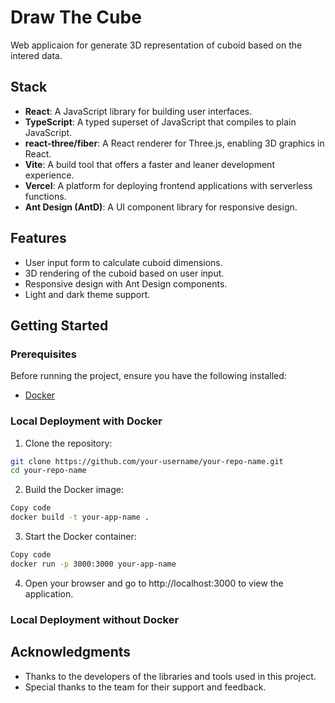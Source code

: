 # Draw The Cube

Web applicaion for generate 3D representation of cuboid based on the intered data.

## Stack

- **React**: A JavaScript library for building user interfaces.
- **TypeScript**: A typed superset of JavaScript that compiles to plain JavaScript.
- **react-three/fiber**: A React renderer for Three.js, enabling 3D graphics in React.
- **Vite**: A build tool that offers a faster and leaner development experience.
- **Vercel**: A platform for deploying frontend applications with serverless functions.
- **Ant Design (AntD)**: A UI component library for responsive design.
  
## Features

- User input form to calculate cuboid dimensions.
- 3D rendering of the cuboid based on user input.
- Responsive design with Ant Design components.
- Light and dark theme support.

## Getting Started

### Prerequisites

Before running the project, ensure you have the following installed:

- [Docker](https://www.docker.com/get-started)

### Local Deployment with Docker

1. Clone the repository:
  ```bash
  git clone https://github.com/your-username/your-repo-name.git
  cd your-repo-name
  ```
2. Build the Docker image:

  ```bash
  Copy code
  docker build -t your-app-name .
  ```
3. Start the Docker container:
  ```bash
  Copy code
  docker run -p 3000:3000 your-app-name
  ```
4. Open your browser and go to http://localhost:3000 to view the application.

### Local Deployment without Docker



## Acknowledgments
- Thanks to the developers of the libraries and tools used in this project.
- Special thanks to the team for their support and feedback.